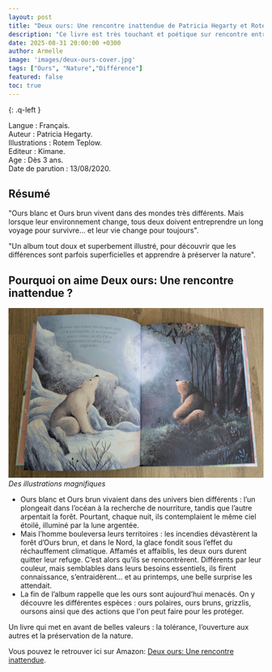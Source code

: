 ```yaml
---
layout: post
title: "Deux ours: Une rencontre inattendue de Patricia Hegarty et Rotem Teplow."
description: "Ce livre est très touchant et poétique sur rencontre entre deux ours que tout oppose : l’un vient de l'Antarctique, l’autre dans le Nord. Le hasard les réunit, et malgré leurs différences, ils vont apprendre à se découvrir."
date: 2025-08-31 20:00:00 +0300
author: Armelle
image: 'images/deux-ours-cover.jpg'
tags: ["Ours", "Nature","Différence"]
featured: false
toc: true
---
```


{: .q-left }

Langue : Français.  
Auteur : Patricia Hegarty.  
Illustrations : Rotem Teplow.                    
Editeur : Kimane.              
Age : Dès 3 ans.                            
Date de parution : 13/08/2020.       

## Résumé

"Ours blanc et Ours brun vivent dans des mondes très différents. Mais lorsque leur environnement change, tous deux doivent entreprendre un long voyage pour survivre... et leur vie change pour toujours".

"Un album tout doux et superbement illustré, pour découvrir que les différences sont parfois superficielles et apprendre à préserver la nature".

## Pourquoi on aime Deux ours: Une rencontre inattendue ?

![Des illustrations magnifiques](images/deux-ours-int.jpg)
*Des illustrations magnifiques*
- Ours blanc et Ours brun vivaient dans des univers bien différents : l’un plongeait dans l’océan à la recherche de nourriture, tandis que l’autre arpentait la forêt. Pourtant, chaque nuit, ils contemplaient le même ciel étoilé, illuminé par la lune argentée.
- Mais l’homme bouleversa leurs territoires : les incendies dévastèrent la forêt d’Ours brun, et dans le Nord, la glace fondit sous l’effet du réchauffement climatique. Affamés et affaiblis, les deux ours durent quitter leur refuge. C’est alors qu’ils se rencontrèrent. Différents par leur couleur, mais semblables dans leurs besoins essentiels, ils firent connaissance, s’entraidèrent… et au printemps, une belle surprise les attendait.
- La fin de l’album rappelle que les ours sont aujourd’hui menacés. On y découvre les différentes espèces : ours polaires, ours bruns, grizzlis, oursons ainsi que des actions que l'on peut faire pour les protéger.

Un livre qui met en avant de belles valeurs : la tolérance, l’ouverture aux autres et la préservation de la nature.

Vous pouvez le retrouver ici sur Amazon: [Deux ours: Une rencontre inattendue](https://amzn.to/4n1Wjbw).



